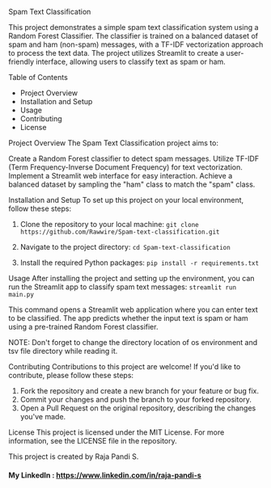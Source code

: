 Spam Text Classification


This project demonstrates a simple spam text classification system using a Random Forest Classifier. The classifier is trained on a balanced dataset of spam and ham (non-spam) messages, with a TF-IDF vectorization approach to process the text data. The project utilizes Streamlit to create a user-friendly interface, allowing users to classify text as spam or ham.


Table of Contents
- Project Overview
- Installation and Setup
- Usage
- Contributing
- License


Project Overview
The Spam Text Classification project aims to:

Create a Random Forest classifier to detect spam messages.
Utilize TF-IDF (Term Frequency-Inverse Document Frequency) for text vectorization.
Implement a Streamlit web interface for easy interaction.
Achieve a balanced dataset by sampling the "ham" class to match the "spam" class.


Installation and Setup
To set up this project on your local environment, follow these steps:

1) Clone the repository to your local machine:
     `git clone https://github.com/Rawwire/Spam-text-classification.git`
   
3) Navigate to the project directory:
     `cd Spam-text-classification`

4) Install the required Python packages:
     `pip install -r requirements.txt`


Usage
After installing the project and setting up the environment, you can run the Streamlit app to classify spam text messages:
     `streamlit run main.py`

This command opens a Streamlit web application where you can enter text to be classified. The app predicts whether the input text is spam or ham using a pre-trained Random Forest classifier.

NOTE: Don't forget to change the directory location of os environment and tsv file directory while reading it.

Contributing
Contributions to this project are welcome! If you'd like to contribute, please follow these steps:

1) Fork the repository and create a new branch for your feature or bug fix.
2) Commit your changes and push the branch to your forked repository.
3) Open a Pull Request on the original repository, describing the changes you've made.


License
This project is licensed under the MIT License. For more information, see the LICENSE file in the repository.


This project is created by Raja Pandi S.
#### My LinkedIn : https://www.linkedin.com/in/raja-pandi-s

